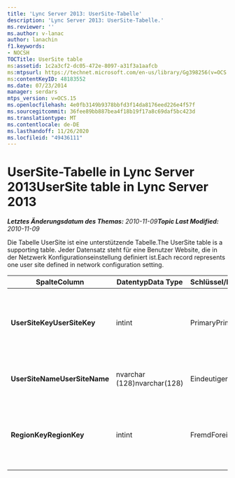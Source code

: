 ```yaml
---
title: 'Lync Server 2013: UserSite-Tabelle'
description: 'Lync Server 2013: UserSite-Tabelle.'
ms.reviewer: ''
ms.author: v-lanac
author: lanachin
f1.keywords:
- NOCSH
TOCTitle: UserSite table
ms:assetid: 1c2a3cf2-dc05-472e-8097-a31f3a1aafcb
ms:mtpsurl: https://technet.microsoft.com/en-us/library/Gg398256(v=OCS.15)
ms:contentKeyID: 48183552
ms.date: 07/23/2014
manager: serdars
mtps_version: v=OCS.15
ms.openlocfilehash: 4e0fb3149b9378bbfd3f14da8176eed226e4f57f
ms.sourcegitcommit: 36fee89bb887bea4f18b19f17a8c69daf5bc423d
ms.translationtype: MT
ms.contentlocale: de-DE
ms.lasthandoff: 11/26/2020
ms.locfileid: "49436111"
---
```

# <a name="usersite-table-in-lync-server-2013"></a><span data-ttu-id="9537f-103">UserSite-Tabelle in Lync Server 2013</span><span class="sxs-lookup"><span data-stu-id="9537f-103">UserSite table in Lync Server 2013</span></span>

<div data-xmlns="http://www.w3.org/1999/xhtml">

<div class="topic" data-xmlns="http://www.w3.org/1999/xhtml" data-msxsl="urn:schemas-microsoft-com:xslt" data-cs="https://msdn.microsoft.com/">

<div data-asp="https://msdn2.microsoft.com/asp">



</div>

<div id="mainSection">

<div id="mainBody"><span data-ttu-id="9537f-104">

<span> </span></span><span class="sxs-lookup"><span data-stu-id="9537f-104">

<span> </span></span></span>

<span data-ttu-id="9537f-105">_**Letztes Änderungsdatum des Themas:** 2010-11-09_</span><span class="sxs-lookup"><span data-stu-id="9537f-105">_**Topic Last Modified:** 2010-11-09_</span></span>

<span data-ttu-id="9537f-106">Die Tabelle UserSite ist eine unterstützende Tabelle.</span><span class="sxs-lookup"><span data-stu-id="9537f-106">The UserSite table is a supporting table.</span></span> <span data-ttu-id="9537f-107">Jeder Datensatz steht für eine Benutzer Website, die in der Netzwerk Konfigurationseinstellung definiert ist.</span><span class="sxs-lookup"><span data-stu-id="9537f-107">Each record represents one user site defined in network configuration setting.</span></span>


<table>
<colgroup>
<col style="width: 25%" />
<col style="width: 25%" />
<col style="width: 25%" />
<col style="width: 25%" />
</colgroup>
<thead>
<tr class="header">
<th><span data-ttu-id="9537f-108"><strong>Spalte</strong></span><span class="sxs-lookup"><span data-stu-id="9537f-108"><strong>Column</strong></span></span></th>
<th><span data-ttu-id="9537f-109"><strong>Datentyp</strong></span><span class="sxs-lookup"><span data-stu-id="9537f-109"><strong>Data Type</strong></span></span></th>
<th><span data-ttu-id="9537f-110"><strong>Schlüssel/Index</strong></span><span class="sxs-lookup"><span data-stu-id="9537f-110"><strong>Key/Index</strong></span></span></th>
<th><span data-ttu-id="9537f-111"><strong>Details</strong></span><span class="sxs-lookup"><span data-stu-id="9537f-111"><strong>Details</strong></span></span></th>
</tr>
</thead>
<tbody>
<tr class="odd">
<td><p><span data-ttu-id="9537f-112"><strong>UserSiteKey</strong></span><span class="sxs-lookup"><span data-stu-id="9537f-112"><strong>UserSiteKey</strong></span></span></p></td>
<td><p><span data-ttu-id="9537f-113">int</span><span class="sxs-lookup"><span data-stu-id="9537f-113">int</span></span></p></td>
<td><p><span data-ttu-id="9537f-114">Primary</span><span class="sxs-lookup"><span data-stu-id="9537f-114">Primary</span></span></p></td>
<td><p><span data-ttu-id="9537f-115">Eindeutige Nummer, die die Benutzer Website kennzeichnet.</span><span class="sxs-lookup"><span data-stu-id="9537f-115">Unique number identifying the user site.</span></span></p></td>
</tr>
<tr class="even">
<td><p><span data-ttu-id="9537f-116"><strong>UserSiteName</strong></span><span class="sxs-lookup"><span data-stu-id="9537f-116"><strong>UserSiteName</strong></span></span></p></td>
<td><p><span data-ttu-id="9537f-117">nvarchar (128)</span><span class="sxs-lookup"><span data-stu-id="9537f-117">nvarchar(128)</span></span></p></td>
<td><p><span data-ttu-id="9537f-118">Eindeutigen</span><span class="sxs-lookup"><span data-stu-id="9537f-118">Unique</span></span></p></td>
<td><p><span data-ttu-id="9537f-119">Name der Benutzer Website.</span><span class="sxs-lookup"><span data-stu-id="9537f-119">User site’s name.</span></span></p></td>
</tr>
<tr class="odd">
<td><p><span data-ttu-id="9537f-120"><strong>RegionKey</strong></span><span class="sxs-lookup"><span data-stu-id="9537f-120"><strong>RegionKey</strong></span></span></p></td>
<td><p><span data-ttu-id="9537f-121">int</span><span class="sxs-lookup"><span data-stu-id="9537f-121">int</span></span></p></td>
<td><p><span data-ttu-id="9537f-122">Fremd</span><span class="sxs-lookup"><span data-stu-id="9537f-122">Foreign</span></span></p></td>
<td><p><span data-ttu-id="9537f-123">Referenziert aus der <a href="lync-server-2013-region-table.md">Regions Tabelle in lync Server 2013</a></span><span class="sxs-lookup"><span data-stu-id="9537f-123">Referenced from <a href="lync-server-2013-region-table.md">Region table in Lync Server 2013</a>.</span></span></p></td>
</tr>
</tbody>
</table><span data-ttu-id="9537f-124">


</div>

<span> </span>

</div>

</div>

</span><span class="sxs-lookup"><span data-stu-id="9537f-124">


</div>

<span> </span>

</div>

</div>

</span></span></div>

